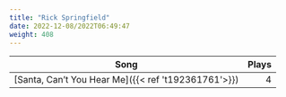 ```yaml
---
title: "Rick Springfield"
date: 2022-12-08/2022T06:49:47
weight: 408
---
```




 Song | Plays 
----- | -----:
[Santa, Can’t You Hear Me]({{< ref 't192361761'>}}) | 4

